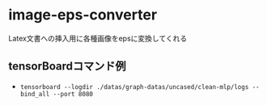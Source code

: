 # image-eps-converter
Latex文書への挿入用に各種画像をepsに変換してくれる

## tensorBoardコマンド例
- `tensorboard --logdir ./datas/graph-datas/uncased/clean-mlp/logs --bind_all --port 8080`
